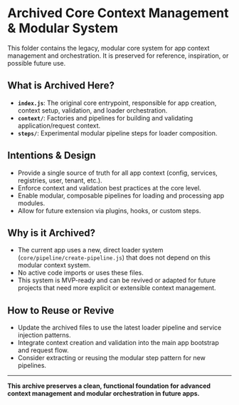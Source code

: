 # Archived Core Context Management & Modular System

This folder contains the legacy, modular core system for app context management and orchestration. It is preserved for reference, inspiration, or possible future use.

## What is Archived Here?
- **`index.js`**: The original core entrypoint, responsible for app creation, context setup, validation, and loader orchestration.
- **`context/`**: Factories and pipelines for building and validating application/request context.
- **`steps/`**: Experimental modular pipeline steps for loader composition.

## Intentions & Design
- Provide a single source of truth for all app context (config, services, registries, user, tenant, etc.).
- Enforce context and validation best practices at the core level.
- Enable modular, composable pipelines for loading and processing app modules.
- Allow for future extension via plugins, hooks, or custom steps.

## Why is it Archived?
- The current app uses a new, direct loader system (`core/pipeline/create-pipeline.js`) that does not depend on this modular context system.
- No active code imports or uses these files.
- This system is MVP-ready and can be revived or adapted for future projects that need more explicit or extensible context management.

## How to Reuse or Revive
- Update the archived files to use the latest loader pipeline and service injection patterns.
- Integrate context creation and validation into the main app bootstrap and request flow.
- Consider extracting or reusing the modular step pattern for new pipelines.

---

**This archive preserves a clean, functional foundation for advanced context management and modular orchestration in future apps.** 